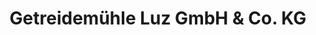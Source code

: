 ---
title: "Getreidemühle Luz GmbH & Co. KG"
url: /muensingen/getreidemuehle-luz-gmbh-und-co-kg/
shop: Hofladen
---